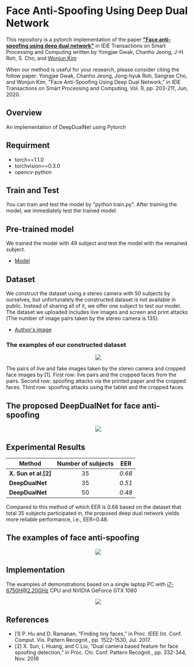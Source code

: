 # Face Anti-Spoofing Using Deep Dual Network

This repository is a pytorch implementation of the paper **["Face anti-spoofing using deep dual network"](https://drive.google.com/file/d/177OOt-w28brWbylLpbgtRfrpQDeYtdiM/view?usp=sharing)** in IEIE Transactions on Smart Processing and Computing written by Yongjae Gwak, Chanho Jeong, J-H. Roh, S. Cho, and [Wonjun Kim](https://sites.google.com/site/kudcvlab)  

When our method is useful for your research, please consider citing the follow paper:
Yongjae Gwak, Chanho Jeong, Jong-hyuk Roh, Sangrae Cho, and Wonjun Kim, "Face Anti-Spoofing Using Deep Dual Network," in IEIE Transactions on Smart Processing and Computing, Vol. 9, pp. 203-211, Jun, 2020.


## Overview

An implementation of DeepDualNet using Pytorch

## Requirment

* torch==1.1.0
* torchvision==0.3.0
* opencv-python


## Train and Test

You can train and test the model by "python train.py". After training the model, we immediately test the trained model.

## Pre-trained model
We trained the model with 49 subject and test the model with the remained subject.

* [Model](https://drive.google.com/file/d/1kNuxDYlxpnVxc6PDyBmPc02q3GO1FctU/view?usp=sharing)

## Dataset

We construct the dataset using a stereo camera with 50 subjects by ourselves, but unfortunately the constructed dataset is not available in public. Instead of sharing all of it, we offer one subject to test our model.
The dataset we uploaded includes live images and screen and print attacks (The number of image pairs taken by the stereo camera is 135).

* [Author's image](https://drive.google.com/file/d/1tc3A1SCwMXWjEq1o3hy1R1izNRbE6jCZ/view?usp=sharing)

### The examples of our constructed dataset
<p align="center">
<img src="https://user-images.githubusercontent.com/58552068/70987797-f4914100-2103-11ea-8f81-7dbf3ec12540.png" />
</p>
The pairs of live and fake images taken by the stereo camera and cropped face images by [1]. First row: live pairs and the cropped faces from the pairs. Second row: spoofing attacks via the printed paper and the cropped faces. Third row: spoofing attacks using the tablet and the cropped faces.

## The proposed DeepDualNet for face anti-spoofing

<p align="center">
<img src="https://user-images.githubusercontent.com/58552068/78256268-43d47380-7533-11ea-94fc-ed5028101f76.jpg" />
</p>

## Experimental Results

|  <center>Method</center> |  <center>Number of subjects</center> |  <center>EER</center> |
|:--------|:--------:|--------:|
|**X. Sun et al.[2]** | <center>35</center> |*0.68* |
|**DeepDualNet** | <center>35</center> |*0.51* |
|**DeepDualNet** | <center>50</center> |*0.48* |

Compared to this method of which EER is 0.68 based on the dataset that total 35 subjects participated in, the proposed deep dual network yields more reliable performance, i.e., EER=0.48.


## The examples of face anti-spoofing
<p align="center">
 
<img src="https://user-images.githubusercontent.com/58552068/70986583-877cac00-2101-11ea-843c-7bda09c5e107.png" />
</p>

## Implementation

The examples of demonstrations based on a single laptop PC with i7-8750H@2.20GHz CPU and NVIDIA GeForce GTX 1060 

<p align="center">
<img src="https://user-images.githubusercontent.com/58552068/70986341-0e7d5480-2101-11ea-89bf-d51c5a9b0340.png" />
</p>


## References
* [1] P. Hu and D. Ramanan, “Finding tiny faces,” in Proc. IEEE Int. Conf. Comput. Vis. Pattern Recognit., pp. 1522-1530, Jul. 2017.
* [2] X. Sun, L Huang, and C Liu, “Dual camera based feature for face spoofing detection,” in Proc. Chi. Conf. Pattern Recognit., pp. 332-344, Nov. 2016


